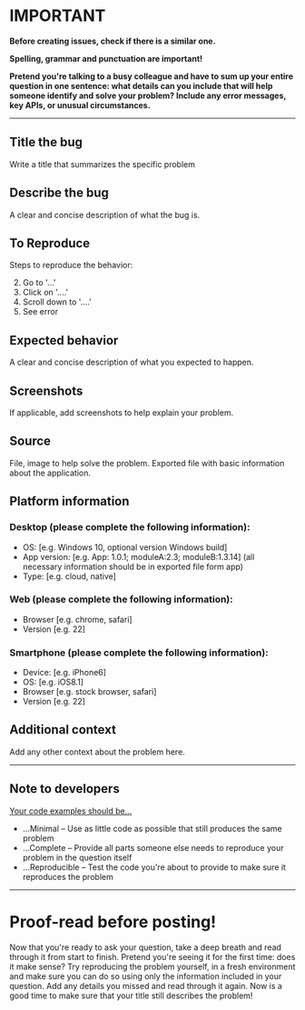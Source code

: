 # **IMPORTANT**

**Before creating issues, check if there is a similar one.**

**Spelling, grammar and punctuation are important!**

**Pretend you're talking to a busy colleague and have to sum up your entire question in one sentence: what details can
you include that will help someone identify and solve your problem? Include any error messages, key APIs, or unusual
circumstances.**

---

## **Title the bug**

Write a title that summarizes the specific problem

## **Describe the bug**

A clear and concise description of what the bug is.

## **To Reproduce**

Steps to reproduce the behavior:

2. Go to '...'
3. Click on '....'
4. Scroll down to '....'
5. See error

## **Expected behavior**

A clear and concise description of what you expected to happen.

## **Screenshots**

If applicable, add screenshots to help explain your problem.

## **Source**

File, image to help solve the problem. Exported file with basic information about the application.

## Platform information

### **Desktop (please complete the following information):**

- OS: [e.g. Windows 10, optional version Windows build]
- App version: [e.g. App: 1.0.1; moduleA:2.3; moduleB:1.3.14] (all necessary information should be in exported file form
  app)
- Type: [e.g. cloud, native]

### **Web (please complete the following information):**

- Browser [e.g. chrome, safari]
- Version [e.g. 22]

### **Smartphone (please complete the following information):**

- Device: [e.g. iPhone6]
- OS: [e.g. iOS8.1]
- Browser [e.g. stock browser, safari]
- Version [e.g. 22]

## **Additional context**

Add any other context about the problem here.

---

## Note to developers

[Your code examples should be…](https://stackoverflow.com/help/minimal-reproducible-example)

* …Minimal – Use as little code as possible that still produces the same problem
* …Complete – Provide all parts someone else needs to reproduce your problem in the question itself
* …Reproducible – Test the code you're about to provide to make sure it reproduces the problem

---

# Proof-read before posting!

Now that you're ready to ask your question, take a deep breath and read through it from start to finish. Pretend you're
seeing it for the first time: does it make sense? Try reproducing the problem yourself, in a fresh environment and make
sure you can do so using only the information included in your question. Add any details you missed and read through it
again. Now is a good time to make sure that your title still describes the problem!